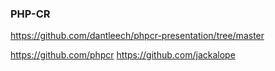 
### PHP-CR

https://github.com/dantleech/phpcr-presentation/tree/master

https://github.com/phpcr
https://github.com/jackalope